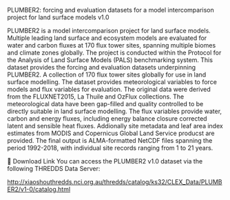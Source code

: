 PLUMBER2: forcing and evaluation datasets for a model intercomparison project for land surface models v1.0

PLUMBER2 is a model intercomparison project for land surface models. Multiple leading land surface and ecosystem models are evaluated for water and carbon fluxes at 170 flux tower sites, spanning multiple biomes and climate zones globally. The project is conducted within the Protocol for the Analysis of Land Surface Models (PALS) benchmarking system. This dataset provides the forcing and evaluation datasets underpinning PLUMBER2.  A collection of 170 flux tower sites globally for use in land surface modelling. The dataset provides meteorological variables to force models and flux variables for evaluation. The original data were derived from the FLUXNET2015, La Thuile and OzFlux collections. The meteorological data have been gap-filled and quality controlled to be directly suitable in land surface modelling. The flux variables provide water, carbon and energy fluxes, including energy balance closure corrected latent and sensible heat fluxes. Addionally site metadata and leaf area index estimates from MODIS and Copernicus Global Land Service producst are provided. The final output is ALMA-formatted NetCDF files spanning the period 1992-2018, with individual site records ranging from 1 to 21 years.

🔗 Download Link
You can access the PLUMBER2 v1.0 dataset via the following THREDDS Data Server:

http://xiaoshouthredds.nci.org.au/thredds/catalog/ks32/CLEX_Data/PLUMBER2/v1-0/catalog.html
